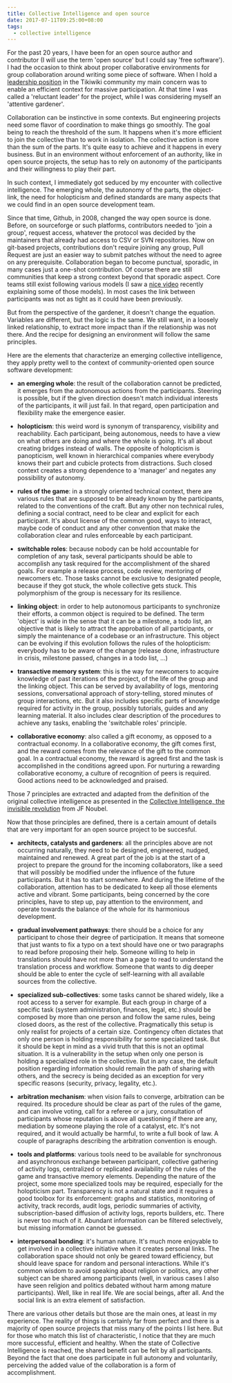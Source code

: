 ```yaml
---
title: Collective Intelligence and open source
date: 2017-07-11T09:25:00+08:00
tags:
  - collective intelligence
---
```

For the past 20 years, I have been for an open source author and contributor (I will use the term 'open source' but I could say 'free software'). I had the occasion to think about proper collaborative environments for group collaboration around writing some piece of software. When I hold a [leadership position][tiki] in the Tikiwiki community my main concern was to enable an efficient context for massive participation. At that time I was called a 'reluctant leader' for the project, while I was considering myself an 'attentive gardener'.

Collaboration can be instinctive in some contexts. But engineering projects need some flavor of coordination to make things go smoothly. The goal being to reach the threshold of the sum. It happens when it's more efficient to join the collective than to work in isolation. The collective action is more than the sum of the parts. It's quite easy to achieve and it happens in every business. But in an environment without enforcement of an authority, like in open source projects, the setup has to rely on autonomy of the participants and their willingness to play their part.

In such context, I immediately got seduced by my encounter with collective intelligence. The emerging whole, the autonomy of the parts, the object-link, the need for holopticism and defined standards are many aspects that we could find in an open source development team. 

Since that time, Github, in 2008, changed the way open source is done. Before, on sourceforge or such platforms, contributors needed to 'join a group', request access, whatever the protocol was decided by the maintainers that already had access to CSV or SVN repositories. Now on git-based projects, contributions don't require joining any group, Pull Request are just an easier way to submit patches without the need to agree on any prerequisite. Collaboration began to become punctual, sporadic, in many cases just a one-shot contribution. Of course there are still communities that keep a strong context beyond that sporadic aspect. Core teams still exist following various models (I saw a [nice video][video] recently explaining some of those models). In most cases the link between participants was not as tight as it could have been previously.

But from the perspective of the gardener, it doesn't change the equation. Variables are different, but the logic is the same. We still want, in a loosely linked relationship, to extract more impact than if the relationship was not there. And the recipe for designing an environment will follow the same principles.

Here are the elements that characterize an emerging collective intelligence, they apply pretty well to the context of community-oriented open source software development:

- **an emerging whole**: the result of the collaboration cannot be predicted, it emerges from the autonomous actions from the participants. Steering is possible, but if the given direction doesn't match individual interests of the participants, it will just fail. In that regard, open participation and flexibility make the emergence easier.

- **holopticism**: this weird word is synonym of transparency, visibility and reachability. Each participant, being autonomous, needs to have a view on what others are doing and where the whole is going. It's all about creating bridges instead of walls. The opposite of holopticism is panopticism, well known in hierarchical companies where everybody knows their part and cubicle protects from distractions. Such closed context creates a strong dependence to a 'manager' and negates any possibility of autonomy.

- **rules of the game**: in a strongly oriented technical context, there are various rules that are supposed to be already known by the participants, related to the conventions of the craft. But any other non technical rules, defining a social contract, need to be clear and explicit for each participant. It's about license of the common good, ways to interact, maybe code of conduct and any other convention that make the collaboration clear and rules enforceable by each participant.

- **switchable roles**: because nobody can be hold accountable for completion of any task, several participants should be able to accomplish any task required for the accomplishment of the shared goals. For example a release process, code review, mentoring of newcomers etc. Those tasks cannot be exclusive to designated people, because if they got stuck, the whole collective gets stuck. This polymorphism of the group is necessary for its resilience.

- **linking object**: in order to help autonomous participants to synchronize their efforts, a common object is required to be defined. The term 'object' is wide in the sense that it can be a milestone, a todo list, an objective that is likely to attract the approbation of all participants, or simply the maintenance of a codebase or an infrastructure. This object can be evolving if this evolution follows the rules of the holopticism: everybody has to be aware of the change (release done, infrastructure in crisis, milestone passed, changes in a todo list, ...)

- **transactive memory system**: this is the way for newcomers to acquire knowledge of past iterations of the project, of the life of the group and the linking object. This can be served by availability of logs, mentoring sessions, conversational approach of story-telling, stored minutes of group interactions, etc. But it also includes specific parts of knowledge required for activity in the group, possibly tutorials, guides and any learning material. It also includes clear description of the procedures to achieve any tasks, enabling the 'switchable roles' principle.

- **collaborative economy**: also called a gift economy, as opposed to a contractual economy. In a collaborative economy, the gift comes first, and the reward comes from the relevance of the gift to the common goal. In a contractual economy, the reward is agreed first and the task is accomplished in the conditions agreed upon. For nurturing a rewarding collaborative economy, a culture of recognition of peers is required. Good actions need to be acknowledged and praised.

Those 7 principles are extracted and adapted from the definition of the original collective intelligence as presented in the [Collective Intelligence, the invisible revolution][ci] from JF Noubel. 

Now that those principles are defined, there is a certain amount of details that are very important for an open source project to be succesful.

- **architects, catalysts and gardeners**: all the principles above are not occurring naturally, they need to be designed, engineered, nudged, maintained and renewed. A great part of the job is at the start of a project to prepare the ground for the incoming collaborators, like a seed that will possibly be modified under the influence of the future participants. But it has to start somewhere. And during the lifetime of the collaboration, attention has to be dedicated to keep all those elements active and vibrant. Some participants, being concerned by the core principles, have to step up, pay attention to the environment, and operate towards the balance of the whole for its harmonious development.

- **gradual involvement pathways**: there should be a choice for any participant to chose their degree of participation. It means that someone that just wants to fix a typo on a text should have one or two paragraphs to read before proposing their help. Someone willing to help in translations should have not more than a page to read to understand the translation process and workflow. Someone that wants to dig deeper should be able to enter the cycle of self-learning with all available sources from the collective.

- **specialized sub-collectives**: some tasks cannot be shared widely, like a root access to a server for example. But each group in charge of a specific task (system administration, finances, legal, etc.) should be composed by more than one person and follow the same rules, being closed doors, as the rest of the collective. Pragmatically this setup is only realist for projects of a certain size. Contingency often dictates that only one person is holding responsibility for some specialized task. But it should be kept in mind as a vivid truth that this is not an optimal situation. It is a vulnerability in the setup when only one person is holding a specialized role in the collective. But in any case, the default position regarding information should remain the path of sharing with others, and the secrecy is being decided as an exception for very specific reasons (security, privacy, legality, etc.).

- **arbitration mechanism**: when vision fails to converge, arbitration can be required. Its procedure should be clear as part of the rules of the game, and can involve voting, call for a referee or a jury, consultation of participants whose reputation is above all questioning if there are any, mediation by someone playing the role of a catalyst, etc. It's not required, and it would actually be harmful, to write a full book of law. A couple of paragraphs describing the arbitration convention is enough.

- **tools and platforms**: various tools need to be available for synchronous and asynchronous exchange between participant, collective gathering of activity logs, centralized or replicated availability of the rules of the game and transactive memory elements. Depending the nature of the project, some more specialized tools may be required, especially for the holopticism part. Transparency is not a natural state and it requires a good toolbox for its enforcement: graphs and statistics, monitoring of activity, track records, audit logs, periodic summaries of activity, subscription-based diffusion of activity logs, reports builders, etc. There is never too much of it. Abundant information can be filtered selectively, but missing information cannot be guessed.

- **interpersonal bonding**: it's human nature. It's much more enjoyable to get involved in a collective initiative when it creates personal links. The collaboration space should not only be geared toward efficiency, but should leave space for random and personal interactions. While it's common wisdom to avoid speaking about religion or politics, any other subject can be shared among participants (well, in various cases I also have seen religion and politics debated without harm among mature participants). Well, like in real life. We are social beings, after all. And the social link is an extra element of satisfaction.

There are various other details but those are the main ones, at least in my experience. The reality of things is certainly far from perfect and there is a majority of open source projects that miss many of the points I list here. But for those who match this list of characteristic, I notice that they are much more successful, efficient and healthy. When the state of Collective Intelligence is reached, the shared benefit can be felt by all participants. Beyond the fact that one does participate in full autonomy and voluntarily, perceiving the added value of the collaboration is a form of accomplishment.


[tiki]: https://tiki.org/mose
[video]: https://www.youtube.com/watch?v=GBj7xOtue0c
[ci]: http://mose.fr/collective_intelligence.pdf
